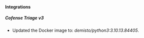 #### Integrations
##### Cofense Triage v3
- Updated the Docker image to: *demisto/python3:3.10.13.84405*.
